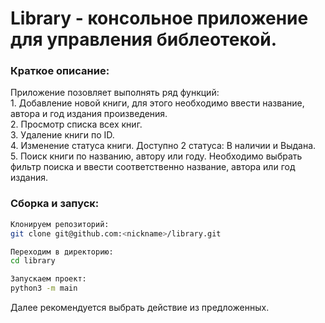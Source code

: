 # Library - консольное приложение для управления библеотекой.           


### Краткое описание:
Приложение позовляет выполнять ряд функций:  
    1. Добавление новой книги, для этого необходимо ввести название, автора и год издания произведения.  
    2. Просмотр списка всех книг.  
    3. Удаление книги по ID.  
    4. Изменение статуса книги. Доступно 2 статуса: В наличии и Выдана.  
    5. Поиск книги по названию, автору или году. Необходимо выбрать фильтр поиска и ввести соответственно название, автора или год издания.  

### Сборка и запуск:

```bash
Клонируем репозиторий:
git clone git@github.com:<nickname>/library.git

Переходим в директорию:
cd library

Запускаем проект:
python3 -m main
```
Далее рекомендуется выбрать действие из предложенных.